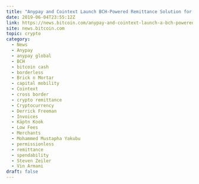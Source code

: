 ```yaml
---
title: "Anypay and Cointext Launch BCH-Powered Remittance Solution for Merchants"
date: 2019-06-04T23:55:12Z
link: https://news.bitcoin.com/anypay-and-cointext-launch-a-bch-powered-remittance-solution-for-merchants/?utm_medium=RSS&utm_source=hune
site: news.bitcoin.com
topic: crypto
category:
  - News
  - Anypay
  - anypay global
  - BCH
  - bitcoin cash
  - borderless
  - Brick n Mortar
  - capital mobility
  - Cointext
  - cross border
  - crypto remittance
  - Cryptocurrency
  - Derrick Freeman
  - Invoices
  - Käptn Kook
  - Low Fees
  - Merchants
  - Mohammed Mustapha Yakubu
  - permissionless
  - remittance
  - spendability
  - Steven Zeiler
  - Vin Armani
draft: false
---
```

